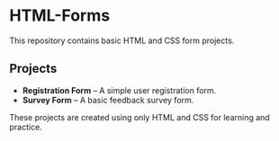 # HTML-Forms

This repository contains basic HTML and CSS form projects.

## Projects

- **Registration Form** – A simple user registration form.
- **Survey Form** – A basic feedback survey form.

These projects are created using only HTML and CSS for learning and practice.
